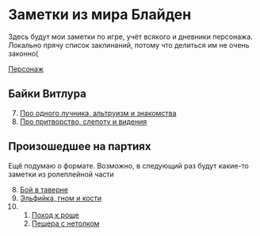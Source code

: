 # Заметки из мира Блайден

Здесь будут мои заметки по игре, учёт всякого и дневники персонажа. Локально прячу список заклинаний, потому что делиться им не очень законно(

[Персонаж](Villur.md)

## Байки Витлура

7. [Про одного лучника, альтруизм и знакомства](diary/7.md)
8. [Про притворство, слепоту и видения](diary/8.md)


## Произошедшее на партиях

Ещё подумаю о формате. Возможно, в следующий раз будут какие-то заметки из ролеплейной части

8. [Бой в таверне](logs/%D0%91%D0%BE%D0%B9%20%D0%B2%20%D1%82%D0%B0%D0%B2%D0%B5%D1%80%D0%BD%D0%B5.md)
9. [Эльфийка, гном и кости](logs/%D0%AD%D0%BB%D1%8C%D1%84%D0%B8%D0%B9%D0%BA%D0%B0%2C%20%D0%B3%D0%BD%D0%BE%D0%BC%20%D0%B8%20%D0%BA%D0%BE%D1%81%D1%82%D0%B8.md)
10.
    1. [Поход к роще](logs/%D0%9F%D0%BE%D1%85%D0%BE%D0%B4%20%D0%BA%20%D1%80%D0%BE%D1%89%D0%B5.md)
    2. [Пещера с нетолком](logs/%D0%9F%D0%B5%D1%89%D0%B5%D1%80%D0%B0%20%D1%81%20%D0%BD%D0%B5%D1%82%D0%BE%D0%BB%D0%BA%D0%BE%D0%BC.md)

